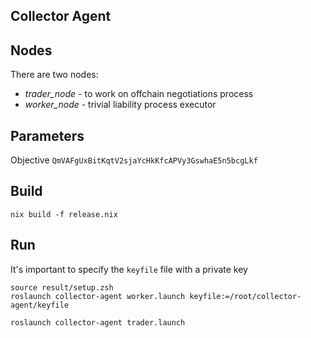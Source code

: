 Collector Agent
---------------

## Nodes

There are two nodes:

* *trader_node* - to work on offchain negotiations process
* *worker_node* - trivial liability process executor

## Parameters

Objective `QmVAFgUxBitKqtV2sjaYcHkKfcAPVy3GswhaE5n5bcgLkf`

## Build

```
nix build -f release.nix
```

## Run

It's important to specify the `keyfile` file with a private key

```
source result/setup.zsh
roslaunch collector-agent worker.launch keyfile:=/root/collector-agent/keyfile

roslaunch collector-agent trader.launch
```


